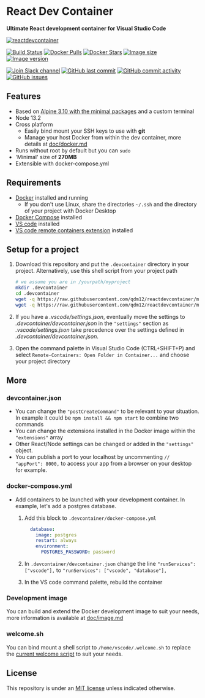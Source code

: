 # React Dev Container

**Ultimate React development container for Visual Studio Code**

[![reactdevcontainer](https://github.com/qdm12/reactdevcontainer/raw/master/title.png)](https://hub.docker.com/r/qmcgaw/reactdevcontainer)

[![Build Status](https://travis-ci.org/qdm12/reactdevcontainer.svg?branch=master)](https://travis-ci.org/qdm12/reactdevcontainer)
[![Docker Pulls](https://img.shields.io/docker/pulls/qmcgaw/reactdevcontainer.svg)](https://hub.docker.com/r/qmcgaw/reactdevcontainer)
[![Docker Stars](https://img.shields.io/docker/stars/qmcgaw/reactdevcontainer.svg)](https://hub.docker.com/r/qmcgaw/reactdevcontainer)
[![Image size](https://images.microbadger.com/badges/image/qmcgaw/reactdevcontainer.svg)](https://microbadger.com/images/qmcgaw/reactdevcontainer)
[![Image version](https://images.microbadger.com/badges/version/qmcgaw/reactdevcontainer.svg)](https://microbadger.com/images/qmcgaw/reactdevcontainer)

[![Join Slack channel](https://img.shields.io/badge/slack-@qdm12-yellow.svg?logo=slack)](https://join.slack.com/t/qdm12/shared_invite/enQtODMwMDQyMTAxMjY1LTU1YjE1MTVhNTBmNTViNzJiZmQwZWRmMDhhZjEyNjVhZGM4YmIxOTMxOTYzN2U0N2U2YjQ2MDk3YmYxN2NiNTc)
[![GitHub last commit](https://img.shields.io/github/last-commit/qdm12/reactdevcontainer.svg)](https://github.com/qdm12/reactdevcontainer/issues)
[![GitHub commit activity](https://img.shields.io/github/commit-activity/y/qdm12/reactdevcontainer.svg)](https://github.com/qdm12/reactdevcontainer/issues)
[![GitHub issues](https://img.shields.io/github/issues/qdm12/reactdevcontainer.svg)](https://github.com/qdm12/reactdevcontainer/issues)

## Features

- Based on [Alpine 3.10 with the minimal packages](https://github.com/qdm12/reactdevcontainer/blob/master/doc/alpine.md) and a custom terminal
- Node 13.2
- Cross platform
    - Easily bind mount your SSH keys to use with **git**
    - Manage your host Docker from within the dev container, more details at [doc/docker.md](https://github.com/qdm12/reactdevcontainer/blob/master/doc/docker.md)
- Runs without root by default but you can `sudo`
- 'Minimal' size of **270MB**
- Extensible with docker-compose.yml

## Requirements

- [Docker](https://www.docker.com/products/docker-desktop) installed and running
    - If you don't use Linux, share the directories `~/.ssh` and the directory of your project with Docker Desktop
- [Docker Compose](https://docs.docker.com/compose/install/) installed
- [VS code](https://code.visualstudio.com/download) installed
- [VS code remote containers extension](https://marketplace.visualstudio.com/items?itemName=ms-vscode-remote.remote-containers) installed

## Setup for a project

1. Download this repository and put the `.devcontainer` directory in your project.
   Alternatively, use this shell script from your project path

    ```sh
    # we assume you are in /yourpath/myproject
    mkdir .devcontainer
    cd .devcontainer
    wget -q https://raw.githubusercontent.com/qdm12/reactdevcontainer/master/.devcontainer/devcontainer.json
    wget -q https://raw.githubusercontent.com/qdm12/reactdevcontainer/master/.devcontainer/docker-compose.yml
    ```

1. If you have a *.vscode/settings.json*, eventually move the settings to *.devcontainer/devcontainer.json* in the `"settings"` section as *.vscode/settings.json* take precedence over the settings defined in *.devcontainer/devcontainer.json*.
1. Open the command palette in Visual Studio Code (CTRL+SHIFT+P) and select `Remote-Containers: Open Folder in Container...` and choose your project directory

## More

### devcontainer.json

- You can change the `"postCreateCommand"` to be relevant to your situation. In example it could be `npm install && npm start` to combine two commands
- You can change the extensions installed in the Docker image within the `"extensions"` array
- Other React/Node settings can be changed or added in the `"settings"` object.
- You can publish a port to your localhost by uncommenting `// "appPort": 8000,` to access your app from a browser on your desktop for example.

### docker-compose.yml

- Add containers to be launched with your development container. In example, let's add a postgres database.
    1. Add this block to `.devcontainer/docker-compose.yml`

        ```yml
          database:
            image: postgres
            restart: always
            environment:
              POSTGRES_PASSWORD: password
        ```

    1. In `.devcontainer/devcontainer.json` change the line `"runServices": ["vscode"],` to `"runServices": ["vscode", "database"],`
    1. In the VS code command palette, rebuild the container

### Development image

You can build and extend the Docker development image to suit your needs, more information is available at [doc/image.md](https://github.com/qdm12/reactdevcontainer/blob/master/doc/image.md)

### welcome.sh

You can bind mount a shell script to `/home/vscode/.welcome.sh` to replace the [current welcome script](shell/welcome.sh) to suit your needs.

## License

This repository is under an [MIT license](https://github.com/qdm12/reactdevcontainer/master/LICENSE) unless indicated otherwise.
